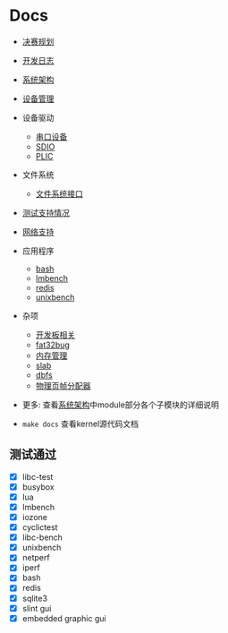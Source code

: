 # Docs

- [决赛规划](target.md)
- [开发日志](开发日志.md)
- [系统架构](系统架构.md)
- [设备管理](设备管理.md)
- 设备驱动
  - [串口设备](uart.md)
  - [SDIO](sdio.md)
  - [PLIC](plic.md)
- 文件系统
  - [文件系统接口](fs.md)
- [测试支持情况](test.md)
- [网络支持](net.md)
- 应用程序
  - [bash](bash.md)
  - [lmbench](lmbench.md)
  - [redis](redis.md)
  - [unixbench](unixbench.md)

- 杂项
  - [开发板相关](boot.md)
  - [fat32bug](fat32.md)
  - [内存管理](memory.md)
  - [slab](https://github.com/os-module/rslab/tree/main)
  - [dbfs](https://github.com/Godones/dbfs2)
  - [物理页帧分配器](https://github.com/os-module/pager)
- 更多: 查看[系统架构](系统架构.md)中module部分各个子模块的详细说明
- `make docs` 查看kernel源代码文档



## 测试通过

- [x] libc-test
- [x] busybox
- [x] lua
- [x] lmbench
- [x] iozone
- [x] cyclictest
- [x] libc-bench
- [x] unixbench
- [x] netperf
- [x] iperf
- [x] bash
- [x] redis
- [x] sqlite3
- [x] slint gui
- [x] embedded graphic gui
